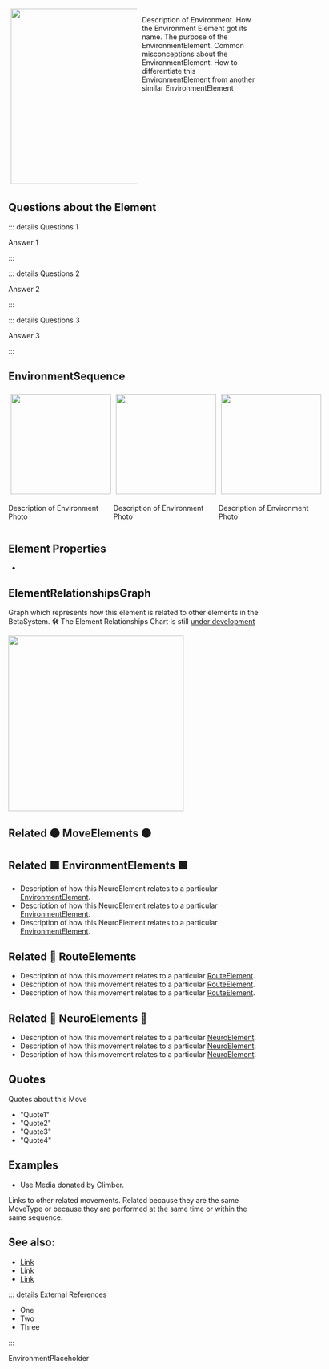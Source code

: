 
<div style="display: flex; width: %100; margin-top: 50px;">
    <div style="margin: 5px; width: 50%">
        <img height="350" width="350" src="/EnvironmentImage.png"/>
    </div>
    <div style="margin: 5px; width: 50%">
        <p >Description of Environment. How the Environment Element got its name. The purpose of the EnvironmentElement. Common misconceptions about the EnvironmentElement. How to differentiate this EnvironmentElement from another similar EnvironmentElement</p>
    </div>
</div>

## Questions about the Element

::: details Questions 1

Answer 1

:::

::: details Questions 2

Answer 2

:::

::: details Questions 3

Answer 3

:::

## EnvironmentSequence

<div style="display: flex">
    <div>
        <img style="margin: 5px" height="200" width="200" src="/EnvironmentImage.png"/>
        <p>Description of Environment Photo</p>
    </div>
    <div>
        <img style="margin: 5px" height="200" width="200" src="/EnvironmentImage.png"/>
        <p>Description of Environment Photo</p>
    </div>
    <div>
        <img style="margin: 5px" height="200" width="200" src="/EnvironmentImage.png"/>
        <p>Description of Environment Photo</p>
    </div>
    
    
</div>

## Element Properties

- 


## ElementRelationshipsGraph

Graph which represents how this element is related to other elements in the BetaSystem.
🛠 The Element Relationships Chart is still [under development](/development/ElementRelationshipDiagram)

<img height="350" width="350" src="/DirectedGraph_UndirectedGraph.png"/>

## Related 🟠 <move>MoveElements</move> 🟠

## Related 🟩 <envi>EnvironmentElements</envi>  🟩
- Description of how this NeuroElement relates to a particular [<envi>EnvironmentElement</envi>](/reference/Environment/EnvironmentOverview).
- Description of how this NeuroElement relates to a particular [<envi>EnvironmentElement</envi>](/reference/Environment/EnvironmentOverview).
- Description of how this NeuroElement relates to a particular [<envi>EnvironmentElement</envi>](/reference/Environment/EnvironmentOverview).
## Related 🔺 <route>RouteElement</route>s
- Description of how this movement relates to a particular [<route>RouteElement</route>](/reference/Route/RouteOverview).
- Description of how this movement relates to a particular [<route>RouteElement</route>](/reference/Route/RouteOverview).
- Description of how this movement relates to a particular [<route>RouteElement</route>](/reference/Route/RouteOverview).

## Related 💜 <neuro>NeuroElements</neuro> 💜
- Description of how this movement relates to a particular [<neuro>NeuroElement</neuro>](/reference/Neuro/NeuroOverview).
- Description of how this movement relates to a particular [<neuro>NeuroElement</neuro>](/reference/Neuro/NeuroOverview).
- Description of how this movement relates to a particular [<neuro>NeuroElement</neuro>](/reference/Neuro/NeuroOverview).

## Quotes

Quotes about this Move

- "Quote1"
- "Quote2"
- "Quote3"
- "Quote4"



## Examples

- Use Media donated by Climber. 



Links to other related movements. Related because they are the same MoveType or because they are performed at the same time or within the same sequence. 

## See also:

- [Link]()
- [Link]()
- [Link]()

::: details External References

- One
- Two
- Three

:::


EnvironmentPlaceholder